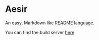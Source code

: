 # Aesir
An easy, Markdown like README language.

You can find the build server [here](https://glitch.com/edit/#!/aesir-build?path=README.md%3A3%3A27)
